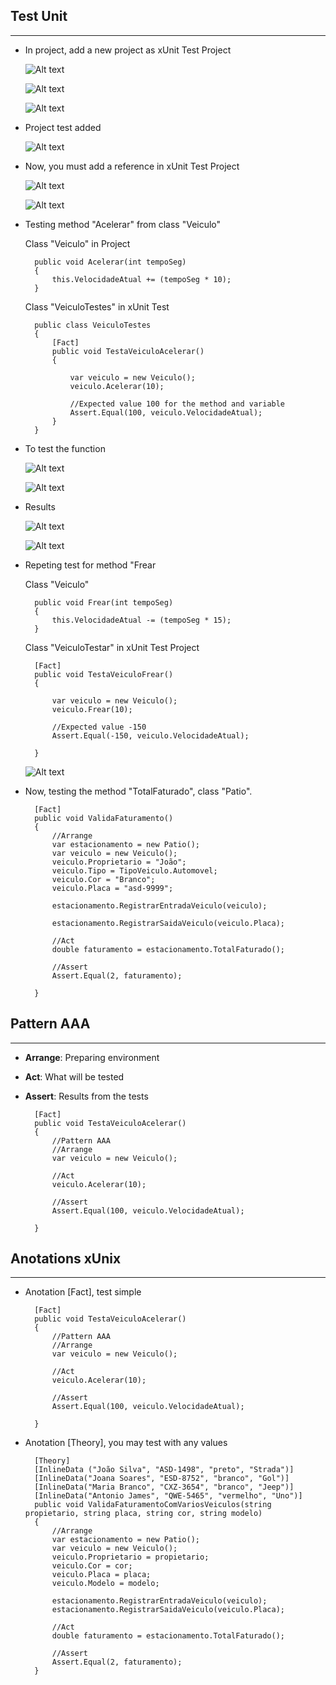 <h2> Test Unit </h2>
<hr>

- <p> In project, add a new project as xUnit Test Project </p>
	
    ![Alt text](image-1.png)

    ![Alt text](image-2.png)

    ![Alt text](image-3.png)


- <p> Project test added </p>

    ![Alt text](image-4.png)


- <p> Now, you must add a reference in xUnit Test Project </p>

    ![Alt text](image-5.png)

    ![Alt text](image-6.png)


- <p> Testing method "Acelerar" from class "Veiculo" </p>

    Class "Veiculo" in Project
    
        public void Acelerar(int tempoSeg)
        {
            this.VelocidadeAtual += (tempoSeg * 10);
        }

    Class "VeiculoTestes" in xUnit Test

        public class VeiculoTestes
        {
            [Fact]
            public void TestaVeiculoAcelerar()
            {

                var veiculo = new Veiculo();
                veiculo.Acelerar(10);

                //Expected value 100 for the method and variable
                Assert.Equal(100, veiculo.VelocidadeAtual);
            }
        }


- <p> To test the function </p>

    ![Alt text](image-7.png)

    ![Alt text](image-8.png)


- <p> Results </p>

    ![Alt text](image-9.png)

    ![Alt text](image-10.png)


- <p> Repeting test for method "Frear </p>

    Class "Veiculo"
        
        public void Frear(int tempoSeg)
        {
            this.VelocidadeAtual -= (tempoSeg * 15);
        }
        
    Class "VeiculoTestar" in xUnit Test Project

        [Fact]
        public void TestaVeiculoFrear()
        {

            var veiculo = new Veiculo();
            veiculo.Frear(10);

            //Expected value -150
            Assert.Equal(-150, veiculo.VelocidadeAtual);

        }

    
    ![Alt text](image-11.png)


- <p> Now, testing the method "TotalFaturado", class "Patio".

        [Fact]
        public void ValidaFaturamento()
        {
            //Arrange
            var estacionamento = new Patio();
            var veiculo = new Veiculo();
            veiculo.Proprietario = "João";
            veiculo.Tipo = TipoVeiculo.Automovel;
            veiculo.Cor = "Branco";
            veiculo.Placa = "asd-9999";

            estacionamento.RegistrarEntradaVeiculo(veiculo);

            estacionamento.RegistrarSaidaVeiculo(veiculo.Placa);

            //Act
            double faturamento = estacionamento.TotalFaturado();

            //Assert
            Assert.Equal(2, faturamento);

        }


<h2> Pattern AAA </h2>
<hr>

- <p> <b>Arrange</b>: Preparing environment </p>

- <p> <b>Act</b>: What will be tested </p>

- <p> <b>Assert</b>: Results from the tests </p>


        [Fact]
        public void TestaVeiculoAcelerar()
        {
            //Pattern AAA
            //Arrange
            var veiculo = new Veiculo();

            //Act
            veiculo.Acelerar(10);

            //Assert
            Assert.Equal(100, veiculo.VelocidadeAtual);

        }


<h2> Anotations xUnix </h2>
<hr>

- <p> Anotation [Fact], test simple </p>
  
        [Fact]
        public void TestaVeiculoAcelerar()
        {
            //Pattern AAA
            //Arrange
            var veiculo = new Veiculo();

            //Act
            veiculo.Acelerar(10);

            //Assert
            Assert.Equal(100, veiculo.VelocidadeAtual);

        }


- <p> Anotation [Theory], you may test with any values </p>

        [Theory]
        [InlineData ("João Silva", "ASD-1498", "preto", "Strada")]
        [InlineData("Joana Soares", "ESD-8752", "branco", "Gol")]
        [InlineData("Maria Branco", "CXZ-3654", "branco", "Jeep")]
        [InlineData("Antonio James", "QWE-5465", "vermelho", "Uno")]
        public void ValidaFaturamentoComVariosVeiculos(string propietario, string placa, string cor, string modelo)
        {
            //Arrange
            var estacionamento = new Patio();
            var veiculo = new Veiculo();
            veiculo.Proprietario = propietario;
            veiculo.Cor = cor;
            veiculo.Placa = placa;
            veiculo.Modelo = modelo;

            estacionamento.RegistrarEntradaVeiculo(veiculo);
            estacionamento.RegistrarSaidaVeiculo(veiculo.Placa);

            //Act
            double faturamento = estacionamento.TotalFaturado();

            //Assert
            Assert.Equal(2, faturamento);
        }